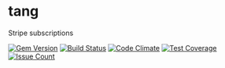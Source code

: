 # tang
Stripe subscriptions

[![Gem Version](https://badge.fury.io/rb/tang.svg)](https://badge.fury.io/rb/tang)
[![Build Status](https://travis-ci.org/sixoverground/tang.svg?branch=master)](https://travis-ci.org/sixoverground/tang)
[![Code Climate](https://codeclimate.com/github/sixoverground/tang/badges/gpa.svg)](https://codeclimate.com/github/sixoverground/tang)
[![Test Coverage](https://codeclimate.com/github/sixoverground/tang/badges/coverage.svg)](https://codeclimate.com/github/sixoverground/tang/coverage)
[![Issue Count](https://codeclimate.com/github/sixoverground/tang/badges/issue_count.svg)](https://codeclimate.com/github/sixoverground/tang)


